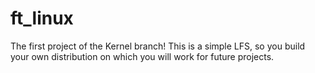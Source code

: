 # ft_linux
 The first project of the Kernel branch! This is a simple LFS, so you build your own distribution on which you will work for future projects.

